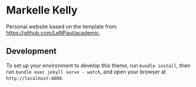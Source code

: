# Markelle Kelly

Personal website based on the template from https://github.com/LeNPaul/academic.

## Development

To set up your environment to develop this theme, run `bundle install`, then run `bundle exec jekyll serve - watch`, and open your browser at `http://localhost:4000`.
